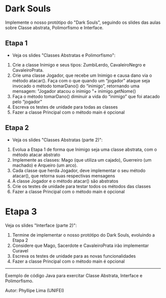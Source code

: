 # Dark Souls

Implemente o nosso protótipo do "Dark Souls", seguindo os slides das aulas sobre Classe abstrata, Polimorfismo e Interface.

## Etapa 1

- Veja os slides "Classes Abstratas e Polimorfismo":

1. Crie a classe Inimigo e seus tipos: ZumbiLerdo, CavaleiroNegro e CavaleiroPrata. 
1. Crie uma classe Jogador, que recebe um Inimigo e causa dano via o método atacar(). Faça com o que quando um “jogador” ataque seja invocado o método tomarDano() do “inimigo”, retornando uma mensagem: "Jogador atacou o inimigo "+ inimigo.getNome()
1. Faça o método tomarDano() diminuir a vida do “inimigo” que foi atacado pelo “jogador”
1. Escreva os testes de unidade para todas as classes
1. Fazer a classe Principal com o método main é opcional

## Etapa 2

- Veja os slides "Classes Abstratas (parte 2)":

1. Evolua a Etapa 1 de forma que Inimigo seja uma classe abstrata, com o método atacar abstrato
1. Implemente as classes: Mago (que utiliza um cajado), Guerreiro (um machado) e Arqueiro (um arco). 
1. Cada classe que herda Jogador, deve implementar o seu método atacar(), que retorna suas respectivas mensagens
1. A classe Jogador e o método atacar() são abstratos
1. Crie os testes de unidade para testar todos os métodos das classes
1. Fazer a classe Principal com o método main é opcional

# Etapa 3

Veja os slides "Interface (parte 2)":

1. Termine de implementar o nosso protótipo do Dark Souls, evoluindo a Etapa 2
1. Considere que Mago, Sacerdote e CavaleiroPrata irão implementar Curavel
1. Escreva os testes de unidade para as novas funcionalidades
1. Fazer a classe Principal com o método main é opcional


---
Exemplo de código Java para exercitar Classe Abstrata, Interface e Polimorfismo.

Autor: Phyllipe Lima (UNIFEI)

